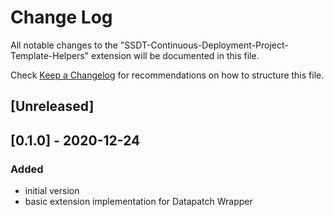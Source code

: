 # Change Log
All notable changes to the "SSDT-Continuous-Deployment-Project-Template-Helpers" extension will be documented in this file.

Check [Keep a Changelog](http://keepachangelog.com/) for recommendations on how to structure this file.

## [Unreleased]

## [0.1.0] - 2020-12-24

### Added

* initial version
* basic extension implementation for Datapatch Wrapper

